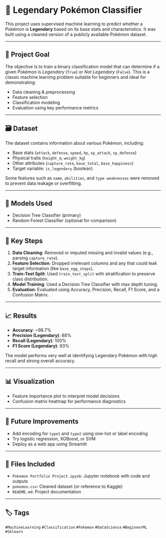 # 🧠 Legendary Pokémon Classifier

This project uses supervised machine learning to predict whether a Pokémon is **Legendary** based on its base stats and characteristics. It was built using a cleaned version of a publicly available Pokémon dataset.

---

## 📌 Project Goal

The objective is to train a binary classification model that can determine if a given Pokémon is *Legendary* (`True`) or *Not Legendary* (`False`). This is a classic machine learning problem suitable for beginners and ideal for demonstrating:

- Data cleaning & preprocessing
- Feature selection
- Classification modeling
- Evaluation using key performance metrics

---

## 🗃️ Dataset

The dataset contains information about various Pokémon, including:

- Base stats (`attack`, `defense`, `speed`, `hp`, `sp_attack`, `sp_defense`)
- Physical traits (`height_m`, `weight_kg`)
- Other attributes (`capture_rate`, `base_total`, `base_happiness`)
- Target variable: `is_legendary` (boolean)

Some features such as `name`, `abilities`, and `type weaknesses` were removed to prevent data leakage or overfitting.

---

## 🧪 Models Used

- Decision Tree Classifier (primary)
- Random Forest Classifier (optional for comparison)

---

## 🧼 Key Steps

1. **Data Cleaning**: Removed or imputed missing and invalid values (e.g., parsing `capture_rate`).
2. **Feature Selection**: Dropped irrelevant columns and any that could leak target information (like `base_egg_steps`).
3. **Train-Test Split**: Used `train_test_split` with stratification to preserve class distribution.
4. **Model Training**: Used a Decision Tree Classifier with max depth tuning.
5. **Evaluation**: Evaluated using Accuracy, Precision, Recall, F1 Score, and a Confusion Matrix.

---

## 📈 Results

- **Accuracy**: ~98.7%
- **Precision (Legendary)**: 88%
- **Recall (Legendary)**: 100%
- **F1 Score (Legendary)**: 93%

The model performs very well at identifying Legendary Pokémon with high recall and strong overall accuracy.

---

## 📊 Visualization

- Feature importance plot to interpret model decisions
- Confusion matrix heatmap for performance diagnostics

---

## 🚀 Future Improvements

- Add encoding for `type1` and `type2` using one-hot or label encoding
- Try logistic regression, XGBoost, or SVM
- Deploy as a web app using Streamlit

---

## 📁 Files Included

- `Pokemon Portfolio Project.ipynb`: Jupyter notebook with code and outputs
- `pokemon.csv`: Cleaned dataset (or reference to Kaggle)
- `README.md`: Project documentation

---

## 🏷️ Tags

`#MachineLearning` `#Classification` `#Pokemon` `#DataScience` `#BeginnerML` `#Sklearn`
